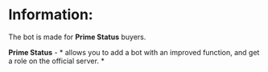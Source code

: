 # Information:
The bot is made for **Prime Status** buyers.

**Prime Status** - * allows you to add a bot with an improved function, and get a role on the official server. *